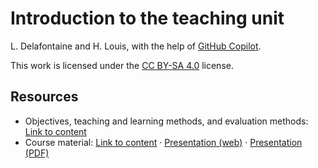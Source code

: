 # Introduction to the teaching unit

L. Delafontaine and H. Louis, with the help of
[GitHub Copilot](https://github.com/features/copilot).

This work is licensed under the [CC BY-SA 4.0][license] license.

## Resources

- Objectives, teaching and learning methods, and evaluation methods:
  [Link to content](..)
- Course material: [Link to content](../01-course-material/README.md) ·
  [Presentation (web)](https://heig-vd-dai-course.github.io/heig-vd-dai-course/01-introduction-and-course-organization/)
  ·
  [Presentation (PDF)](https://heig-vd-dai-course.github.io/heig-vd-dai-course/01-introduction-and-course-organization/01-introduction-and-course-organization-presentation.pdf)

[license]:
	https://github.com/heig-vd-dai-course/heig-vd-dai-course/blob/main/LICENSE.md
